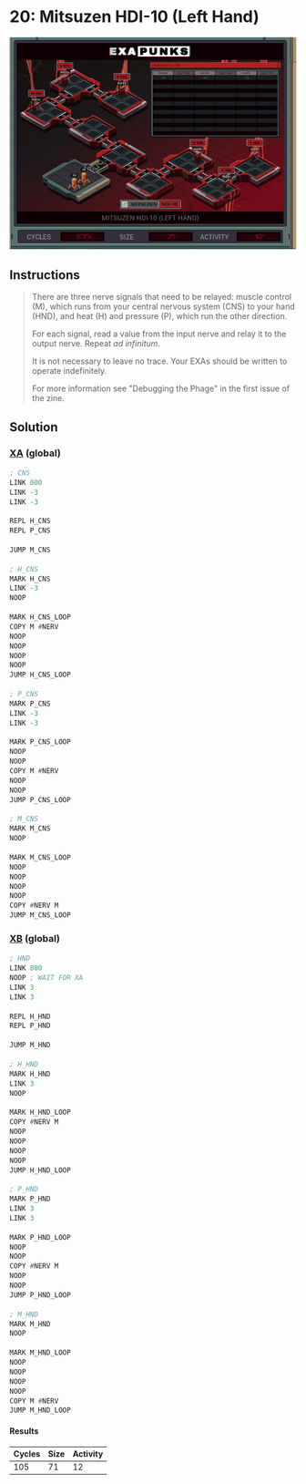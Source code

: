 # 20: Mitsuzen HDI-10 (Left Hand)

<div align="center"><img src="EXAPUNKS - Mitsuzen HDI-10 (105, 71, 12, 2022-12-12-20-32-42).gif" /></div>

## Instructions
> There are three nerve signals that need to be relayed: muscle control (M), which runs from your central nervous system (CNS) to your hand (HND), and heat (H) and pressure (P), which run the other direction.
> 
> For each signal, read a value from the input nerve and relay it to the output nerve. Repeat _ad infinitum_.
> 
> It is not necessary to leave no trace. Your EXAs should be written to operate indefinitely.
> 
> For more information see "Debugging the Phage" in the first issue of the zine.

## Solution

### [XA](XA.exa) (global)
```asm
; CNS
LINK 800
LINK -3
LINK -3

REPL H_CNS
REPL P_CNS

JUMP M_CNS

; H_CNS
MARK H_CNS
LINK -3
NOOP

MARK H_CNS_LOOP
COPY M #NERV
NOOP
NOOP
NOOP
NOOP
JUMP H_CNS_LOOP

; P_CNS
MARK P_CNS
LINK -3
LINK -3

MARK P_CNS_LOOP
NOOP
NOOP
COPY M #NERV
NOOP
NOOP
JUMP P_CNS_LOOP

; M_CNS
MARK M_CNS
NOOP

MARK M_CNS_LOOP
NOOP
NOOP
NOOP
NOOP
COPY #NERV M
JUMP M_CNS_LOOP
```

### [XB](XB.exa) (global)
```asm
; HND
LINK 800
NOOP ; WAIT FOR XA
LINK 3
LINK 3

REPL H_HND
REPL P_HND

JUMP M_HND

; H_HND
MARK H_HND
LINK 3
NOOP

MARK H_HND_LOOP
COPY #NERV M
NOOP
NOOP
NOOP
NOOP
JUMP H_HND_LOOP

; P_HND
MARK P_HND
LINK 3
LINK 3

MARK P_HND_LOOP
NOOP
NOOP
COPY #NERV M
NOOP
NOOP
JUMP P_HND_LOOP

; M_HND
MARK M_HND
NOOP

MARK M_HND_LOOP
NOOP
NOOP
NOOP
NOOP
COPY M #NERV
JUMP M_HND_LOOP
```

#### Results
| Cycles | Size | Activity |
|--------|------|----------|
| 105    | 71   | 12       |
